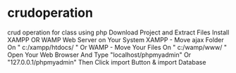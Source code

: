 # crudoperation
crud operation for class using php
Download Project and Extract Files
Install XAMPP OR WAMP Web Server on Your System
XAMPP - Move ajax Folder On " c:/xampp/htdocs/ " Or WAMP - Move Your Files On " c:/wamp/www/ "
Open Your Web Browser And Type "localhost/phpmyadmin" Or "127.0.0.1/phpmyadmin"
Then Click import Button & import Database

